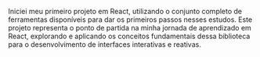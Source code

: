 Iniciei meu primeiro projeto em React, utilizando o conjunto completo de ferramentas disponíveis para dar os primeiros passos nesses estudos. Este projeto representa o ponto de partida na minha jornada de aprendizado em React, explorando e aplicando os conceitos fundamentais dessa biblioteca para o desenvolvimento de interfaces interativas e reativas.
